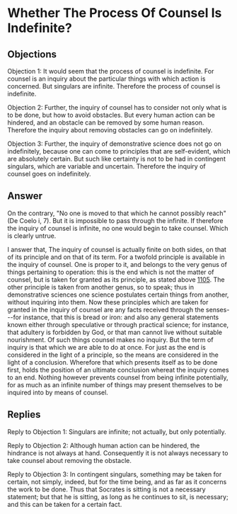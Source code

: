 # Whether The Process Of Counsel Is Indefinite?

## Objections

Objection 1: It would seem that the process of counsel is indefinite. For counsel is an inquiry about the particular things with which action is concerned. But singulars are infinite. Therefore the process of counsel is indefinite.

Objection 2: Further, the inquiry of counsel has to consider not only what is to be done, but how to avoid obstacles. But every human action can be hindered, and an obstacle can be removed by some human reason. Therefore the inquiry about removing obstacles can go on indefinitely.

Objection 3: Further, the inquiry of demonstrative science does not go on indefinitely, because one can come to principles that are self-evident, which are absolutely certain. But such like certainty is not to be had in contingent singulars, which are variable and uncertain. Therefore the inquiry of counsel goes on indefinitely.

## Answer

On the contrary, "No one is moved to that which he cannot possibly reach" (De Coelo i, 7). But it is impossible to pass through the infinite. If therefore the inquiry of counsel is infinite, no one would begin to take counsel. Which is clearly untrue.

I answer that, The inquiry of counsel is actually finite on both sides, on that of its principle and on that of its term. For a twofold principle is available in the inquiry of counsel. One is proper to it, and belongs to the very genus of things pertaining to operation: this is the end which is not the matter of counsel, but is taken for granted as its principle, as stated above [1105](A[2]). The other principle is taken from another genus, so to speak; thus in demonstrative sciences one science postulates certain things from another, without inquiring into them. Now these principles which are taken for granted in the inquiry of counsel are any facts received through the senses---for instance, that this is bread or iron: and also any general statements known either through speculative or through practical science; for instance, that adultery is forbidden by God, or that man cannot live without suitable nourishment. Of such things counsel makes no inquiry. But the term of inquiry is that which we are able to do at once. For just as the end is considered in the light of a principle, so the means are considered in the light of a conclusion. Wherefore that which presents itself as to be done first, holds the position of an ultimate conclusion whereat the inquiry comes to an end. Nothing however prevents counsel from being infinite potentially, for as much as an infinite number of things may present themselves to be inquired into by means of counsel.

## Replies

Reply to Objection 1: Singulars are infinite; not actually, but only potentially.

Reply to Objection 2: Although human action can be hindered, the hindrance is not always at hand. Consequently it is not always necessary to take counsel about removing the obstacle.

Reply to Objection 3: In contingent singulars, something may be taken for certain, not simply, indeed, but for the time being, and as far as it concerns the work to be done. Thus that Socrates is sitting is not a necessary statement; but that he is sitting, as long as he continues to sit, is necessary; and this can be taken for a certain fact.